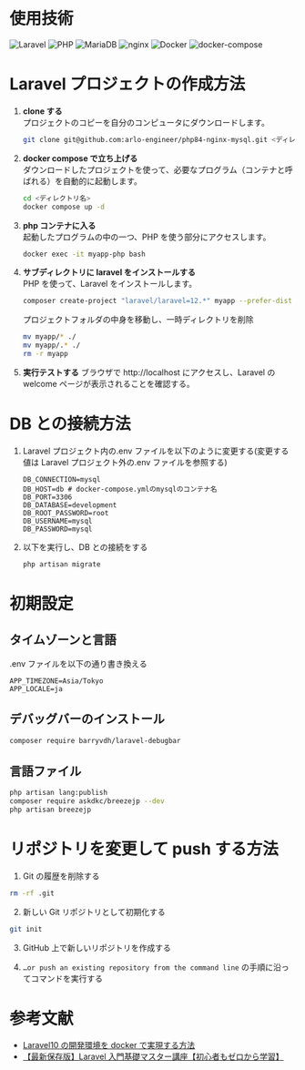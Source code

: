 # 使用技術

![Laravel](https://img.shields.io/badge/Laravel-12-brightgreen.svg)
![PHP](https://img.shields.io/badge/PHP-8.4-blue.svg)
![MariaDB](https://img.shields.io/badge/MySQL-8.0.33-blue.svg)
![nginx](https://img.shields.io/badge/nginx-1.27-blue.svg)
![Docker](https://img.shields.io/badge/Docker-26.1.4-blue.svg)
![docker-compose](https://img.shields.io/badge/docker--compose-2.27.1-blue.svg)

# Laravel プロジェクトの作成方法

1. **clone する**  
   プロジェクトのコピーを自分のコンピュータにダウンロードします。

   ```bash
   git clone git@github.com:arlo-engineer/php84-nginx-mysql.git <ディレクトリ名>
   ```

2. **docker compose で立ち上げる**  
   ダウンロードしたプロジェクトを使って、必要なプログラム（コンテナと呼ばれる）を自動的に起動します。

   ```bash
   cd <ディレクトリ名>
   docker compose up -d
   ```

3. **php コンテナに入る**  
   起動したプログラムの中の一つ、PHP を使う部分にアクセスします。

   ```bash
   docker exec -it myapp-php bash
   ```

4. **サブディレクトリに laravel をインストールする**  
   PHP を使って、Laravel をインストールします。
   ```bash
   composer create-project "laravel/laravel=12.*" myapp --prefer-dist
   ```
   プロジェクトフォルダの中身を移動し、一時ディレクトリを削除
   ```bash
   mv myapp/* ./
   mv myapp/.* ./
   rm -r myapp
   ```
5. **実行テストする**
   ブラウザで http://localhost にアクセスし、Laravel の welcome ページが表示されることを確認する。

# DB との接続方法

1. Laravel プロジェクト内の.env ファイルを以下のように変更する(変更する値は Laravel プロジェクト外の.env ファイルを参照する)
   ```:.env
   DB_CONNECTION=mysql
   DB_HOST=db # docker-compose.ymlのmysqlのコンテナ名
   DB_PORT=3306
   DB_DATABASE=development
   DB_ROOT_PASSWORD=root
   DB_USERNAME=mysql
   DB_PASSWORD=mysql
   ```
2. 以下を実行し、DB との接続をする
   ```bash
   php artisan migrate
   ```

# 初期設定

## タイムゾーンと言語

.env ファイルを以下の通り書き換える

```:.env
APP_TIMEZONE=Asia/Tokyo
APP_LOCALE=ja
```

## デバッグバーのインストール

```bash
composer require barryvdh/laravel-debugbar
```

## 言語ファイル

```bash
php artisan lang:publish
composer require askdkc/breezejp --dev
php artisan breezejp
```

# リポジトリを変更して push する方法

1. Git の履歴を削除する

```bash
rm -rf .git
```

2. 新しい Git リポジトリとして初期化する

```bash
git init
```

3. GitHub 上で新しいリポジトリを作成する

4. `…or push an existing repository from the command line` の手順に沿ってコマンドを実行する

# 参考文献

- [Laravel10 の開発環境を docker で実現する方法](https://qiita.com/hitotch/items/869070c3a9f474a358ea)
- [【最新保存版】Laravel 入門基礎マスター講座【初心者もゼロから学習】](https://youtu.be/SXjrlVs5Tnk?si=Dmr5qMVMMF33_ejB)
